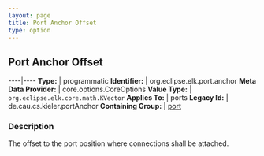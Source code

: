 ```yaml
---
layout: page
title: Port Anchor Offset
type: option
---
```

## Port Anchor Offset

----|----
**Type:** | programmatic
**Identifier:** | org.eclipse.elk.port.anchor
**Meta Data Provider:** | core.options.CoreOptions
**Value Type:** | `org.eclipse.elk.core.math.KVector`
**Applies To:** | ports
**Legacy Id:** | de.cau.cs.kieler.portAnchor
**Containing Group:** | [port](org-eclipse-elk-port)

### Description

The offset to the port position where connections shall be attached.
